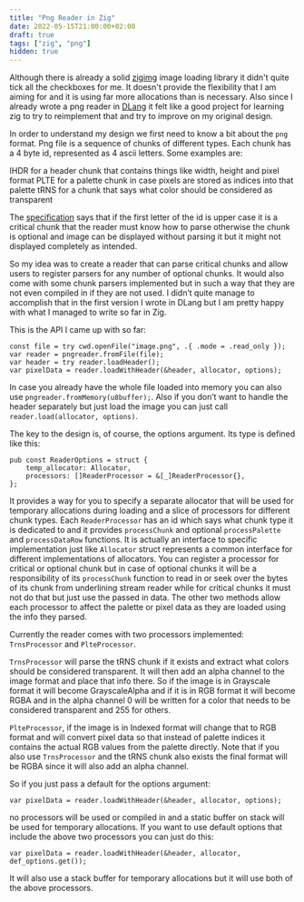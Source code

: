 ```yaml
---
title: "Png Reader in Zig"
date: 2022-05-15T21:00:00+02:00
draft: true
tags: ["zig", "png"]
hidden: true
---
```


Although there is already a solid [zigimg](https://github.com/zigimg/zigimg/) image loading library
it didn't quite tick all the checkboxes for me. It doesn't provide the flexibility that I am aiming
for and it is using far more allocations than is necessary. Also since I already wrote a png reader
in [DLang](https://dlang.org) it felt like a good project for learning zig to try to reimplement
that and try to improve on my original design.

In order to understand my design we first need to know a bit about the `png` format. Png file is a
sequence of chunks of different types. Each chunk has a 4 byte id, represented as 4 ascii letters.
Some examples are:

IHDR for a header chunk that contains things like width, height and pixel format PLTE for a palette
chunk in case pixels are stored as indices into that palette tRNS for a chunk that says what color
should be considered as transparent

The [specification](http://www.libpng.org/pub/png/spec/iso/index-object.html) says that if the first
letter of the id is upper case it is a critical chunk that the reader must know how to parse
otherwise the chunk is optional and image can be displayed without parsing it but it might not
displayed completely as intended.

So my idea was to create a reader that can parse critical chunks and allow users to register parsers
for any number of optional chunks. It would also come with some chunk parsers implemented but in
such a way that they are not even compiled in if they are not used. I didn’t quite manage to
accomplish that in the first version I wrote in DLang but I am pretty happy with what I managed to
write so far in Zig.

This is the API I came up with so far:

```zig
const file = try cwd.openFile("image.png", .{ .mode = .read_only });
var reader = pngreader.fromFile(file);
var header = try reader.loadHeader();
var pixelData = reader.loadWithHeader(&header, allocator, options);
```

In case you already have the whole file loaded into memory you can also use
`pngreader.fromMemory(u8buffer);`. Also if you don’t want to handle the header separately but just
load the image you can just call `reader.load(allocator, options)`.

The key to the design is, of course, the options argument. Its type is defined like this:

```zig
pub const ReaderOptions = struct {
    temp_allocator: Allocator,
    processors: []ReaderProcessor = &[_]ReaderProcessor{},
};
```

It provides a way for you to specify a separate allocator that will be used for temporary
allocations during loading and a slice of processors for different chunk types. Each
`ReaderProcessor` has an id which says what chunk type it is dedicated to and it provides
`processChunk` and optional `processPalette` and `processDataRow` functions. It is actually an
interface to specific implementation just like `Allocator` struct represents a common interface for
different implementations of allocators. You can register a processor for critical or optional chunk
but in case of optional chunks it will be a responsibility of its `processChunk` function to read in
or seek over the bytes of its chunk from underlining stream reader while for critical chunks it must
not do that but just use the passed in data. The other two methods allow each processor to affect
the palette or pixel data as they are loaded using the info they parsed.

Currently the reader comes with two processors implemented: `TrnsProcessor` and `PlteProcessor`.

`TrnsProcessor` will parse the tRNS chunk if it exists and extract what colors should be considered
transparent. It will then add an alpha channel to the image format and place that info there. So if
the image is in Grayscale format it will become GrayscaleAlpha and if it is in RGB format it will
become RGBA and in the alpha channel 0 will be written for a color that needs to be considered
transparent and 255 for others.

`PlteProcessor`, if the image is in Indexed format will change that to RGB format and will convert
pixel data so that instead of palette indices it contains the actual RGB values from the palette
directly. Note that if you also use `TrnsProcessor` and the tRNS chunk also exists the final format
will be RGBA since it will also add an alpha channel.

So if you just pass a default for the options argument:

```zig
var pixelData = reader.loadWithHeader(&header, allocator, options);
```

no processors will be used or compiled in and a static buffer on stack will be used for temporary
allocations. If you want to use default options that include the above two processors you can just
do this:

```zig
var pixelData = reader.loadWithHeader(&header, allocator, def_options.get());
```

It will also use a stack buffer for temporary allocations but it will use both of the above
processors.
